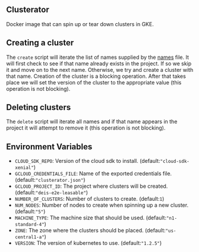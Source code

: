 ## Clusterator
Docker image that can spin up or tear down clusters in GKE.

## Creating a cluster
The `create` script will iterate the list of names supplied by the [names](rootfs/names) file. It will first check to see if that name already exists in the project. If so we skip it and move on to the next name. Otherwise, we try and create a cluster with that name. Creation of the cluster is a blocking operation. After that takes place we will set the version of the cluster to the appropriate value (this operation is not blocking).

## Deleting clusters
The `delete` script will iterate all names and if that name appears in the project it will attempt to remove it (this operation is not blocking). 

## Environment Variables
* `CLOUD_SDK_REPO`: Version of the cloud sdk to install. (default:`"cloud-sdk-xenial"`)
* `GCLOUD_CREDENTIALS_FILE`: Name of the exported credentials file. (default:`"clusterator.json"`)
* `GCLOUD_PROJECT_ID`: The project where clusters will be created. (default:`"deis-e2e-leasable"`)
* `NUMBER_OF_CLUSTERS`: Number of clusters to create. (default:`1`)
* `NUM_NODES`: Number of nodes to create when spinning up a new cluster. (default:`"5"`)
* `MACHINE_TYPE`: The machine size that should be used. (default:`"n1-standard-4"`)
* `ZONE`: The zone where the clusters should be placed. (default:`"us-central1-a"`)
* `VERSION`: The version of kubernetes to use. (default:`"1.2.5"`)
